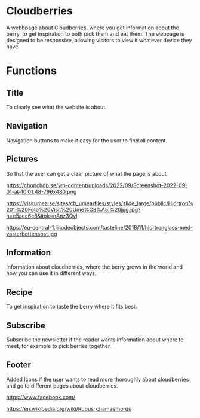 # Cloudberries
A webbpage about Cloudberries, where you get information about the berry, to get inspiration to both pick them and eat them. The webpage is designed to be responsive, allowing visitors to view it whatever device they have.
# Functions

## Title
To clearly see what the website is about. 

## Navigation
Navigation buttons to make it easy for the user to find all content. 

## Pictures 
So that the user can get a clear picture of what the page is about.

https://chopchop.se/wp-content/uploads/2022/09/Screenshot-2022-09-01-at-10.01.48-796x480.png 

https://visitumea.se/sites/cb_umea/files/styles/slide_large/public/Hjortron%201.%20Foto%20Visit%20Ume%C3%A5.%20jpg.jpg?h=e5aec6c8&itok=nAnz3Qvl

https://eu-central-1.linodeobjects.com/tasteline/2018/11/hjortronglass-med-vasterbottensost.jpg

## Information 
Information about cloudberries, where the berry grows in the world and how you can use it in different ways.

## Recipe
To get inspiration to taste the berry where it fits best.

## Subscribe 
Subscribe the newsletter if the reader wants information about where to meet, for example to pick berries together.

## Footer 
Added Icons if the user wants to read more thoroughly about cloudberries and go to different pages about cloudberries.

https://www.facebook.com/ 

https://en.wikipedia.org/wiki/Rubus_chamaemorus

